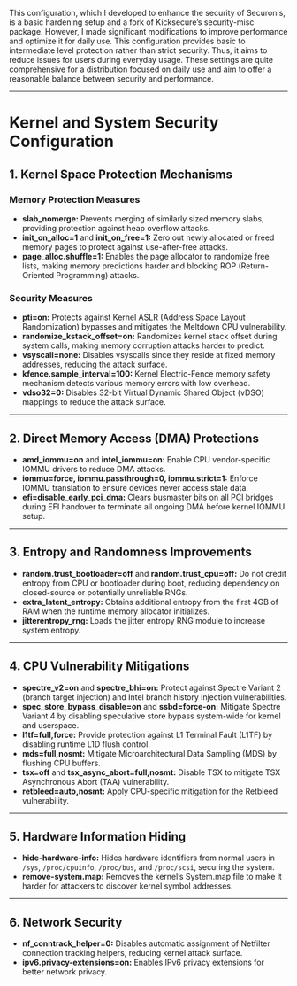 This configuration, which I developed to enhance the security of Securonis, is a basic hardening setup and a fork of Kicksecure’s security-misc package. 
However, I made significant modifications to improve performance and optimize it for daily use.
This configuration provides basic to intermediate level protection rather than strict security.
Thus, it aims to reduce issues for users during everyday usage. 
These settings are quite comprehensive for a distribution focused on daily use and aim to offer a reasonable balance between security and performance.
 

---------------------------------------------------------------------------------------------------



# Kernel and System Security Configuration

## 1. Kernel Space Protection Mechanisms

### Memory Protection Measures
- **slab_nomerge:** Prevents merging of similarly sized memory slabs, providing protection against heap overflow attacks.  
- **init_on_alloc=1** and **init_on_free=1:** Zero out newly allocated or freed memory pages to protect against use-after-free attacks.  
- **page_alloc.shuffle=1:** Enables the page allocator to randomize free lists, making memory predictions harder and blocking ROP (Return-Oriented Programming) attacks.  

### Security Measures
- **pti=on:** Protects against Kernel ASLR (Address Space Layout Randomization) bypasses and mitigates the Meltdown CPU vulnerability.  
- **randomize_kstack_offset=on:** Randomizes kernel stack offset during system calls, making memory corruption attacks harder to predict.  
- **vsyscall=none:** Disables vsyscalls since they reside at fixed memory addresses, reducing the attack surface.  
- **kfence.sample_interval=100:** Kernel Electric-Fence memory safety mechanism detects various memory errors with low overhead.  
- **vdso32=0:** Disables 32-bit Virtual Dynamic Shared Object (vDSO) mappings to reduce the attack surface.  

---

## 2. Direct Memory Access (DMA) Protections
- **amd_iommu=on** and **intel_iommu=on:** Enable CPU vendor-specific IOMMU drivers to reduce DMA attacks.  
- **iommu=force, iommu.passthrough=0, iommu.strict=1:** Enforce IOMMU translation to ensure devices never access stale data.  
- **efi=disable_early_pci_dma:** Clears busmaster bits on all PCI bridges during EFI handover to terminate all ongoing DMA before kernel IOMMU setup.  

---

## 3. Entropy and Randomness Improvements
- **random.trust_bootloader=off** and **random.trust_cpu=off:** Do not credit entropy from CPU or bootloader during boot, reducing dependency on closed-source or potentially unreliable RNGs.  
- **extra_latent_entropy:** Obtains additional entropy from the first 4GB of RAM when the runtime memory allocator initializes.  
- **jitterentropy_rng:** Loads the jitter entropy RNG module to increase system entropy.  

---

## 4. CPU Vulnerability Mitigations
- **spectre_v2=on** and **spectre_bhi=on:** Protect against Spectre Variant 2 (branch target injection) and Intel branch history injection vulnerabilities.  
- **spec_store_bypass_disable=on** and **ssbd=force-on:** Mitigate Spectre Variant 4 by disabling speculative store bypass system-wide for kernel and userspace.  
- **l1tf=full,force:** Provide protection against L1 Terminal Fault (L1TF) by disabling runtime L1D flush control.  
- **mds=full,nosmt:** Mitigate Microarchitectural Data Sampling (MDS) by flushing CPU buffers.  
- **tsx=off** and **tsx_async_abort=full,nosmt:** Disable TSX to mitigate TSX Asynchronous Abort (TAA) vulnerability.  
- **retbleed=auto,nosmt:** Apply CPU-specific mitigation for the Retbleed vulnerability.  

---

## 5. Hardware Information Hiding
- **hide-hardware-info:** Hides hardware identifiers from normal users in `/sys`, `/proc/cpuinfo`, `/proc/bus`, and `/proc/scsi`, securing the system.  
- **remove-system.map:** Removes the kernel’s System.map file to make it harder for attackers to discover kernel symbol addresses.  

---

## 6. Network Security
- **nf_conntrack_helper=0:** Disables automatic assignment of Netfilter connection tracking helpers, reducing kernel attack surface.  
- **ipv6.privacy-extensions=on:** Enables IPv6 privacy extensions for better network privacy.  


